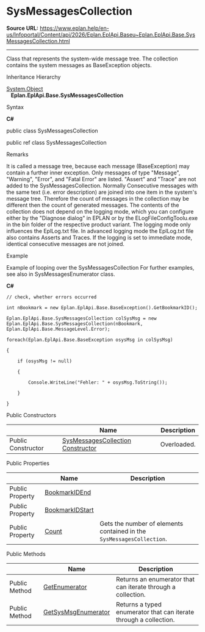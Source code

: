 # SysMessagesCollection

**Source URL:** https://www.eplan.help/en-us/Infoportal/Content/api/2026/Eplan.EplApi.Baseu~Eplan.EplApi.Base.SysMessagesCollection.html

---

Class that represents the system-wide message tree. The collection contains the system messages as BaseException objects.

Inheritance Hierarchy

[System.Object](#)  
   **Eplan.EplApi.Base.SysMessagesCollection**

Syntax

**C#**



public class SysMessagesCollection

public ref class SysMessagesCollection


Remarks

It is called a message tree, because each message (BaseException) may contain a further inner exception. Only messages of type "Message", "Warning", "Error", and "Fatal Error" are listed. "Assert" and "Trace" are not added to the SysMessagesCollection. Normally Consecutive messages with the same text (i.e. error description) are joined into one item in the system's message tree. Therefore the count of messages in the collection may be different then the count of generated messages. The contents of the collection does not depend on the logging mode, which you can configure either by the "Diagnose dialog" in EPLAN or by the ELogFileConfigToolu.exe in the bin folder of the respective product variant. The logging mode only influences the EplLog.txt file. In advanced logging mode the EplLog.txt file also contains Asserts and Traces. If the logging is set to immediate mode, identical consecutive messages are not joined.

Example

Example of looping over the SysMessagesCollection For further examples, see also in SysMessagesEnumerator class.

**C#**

```
// check, whether errors occurred

int nBookmark = new Eplan.EplApi.Base.BaseException().GetBookmarkID();

Eplan.EplApi.Base.SysMessagesCollection colSysMsg = new Eplan.EplApi.Base.SysMessagesCollection(nBookmark, Eplan.EplApi.Base.MessageLevel.Error);

foreach(Eplan.EplApi.Base.BaseException osysMsg in colSysMsg)

{

	if (osysMsg != null)

	{

		Console.WriteLine("Fehler: " + osysMsg.ToString());

	}

}
```

Public Constructors

|  | Name | Description |
| --- | --- | --- |
| Public Constructor | [SysMessagesCollection Constructor](Eplan.EplApi.Baseu~Eplan.EplApi.Base.SysMessagesCollection~_ctor.html) | Overloaded. |



Public Properties

|  | Name | Description |
| --- | --- | --- |
| Public Property | [BookmarkIDEnd](Eplan.EplApi.Baseu~Eplan.EplApi.Base.SysMessagesCollection~BookmarkIDEnd.html) |  |
| Public Property | [BookmarkIDStart](Eplan.EplApi.Baseu~Eplan.EplApi.Base.SysMessagesCollection~BookmarkIDStart.html) |  |
| Public Property | [Count](Eplan.EplApi.Baseu~Eplan.EplApi.Base.SysMessagesCollection~Count.html) | Gets the number of elements contained in the `SysMessagesCollection`. |



Public Methods

|  | Name | Description |
| --- | --- | --- |
| Public Method | [GetEnumerator](Eplan.EplApi.Baseu~Eplan.EplApi.Base.SysMessagesCollection~GetEnumerator.html) | Returns an enumerator that can iterate through a collection. |
| Public Method | [GetSysMsgEnumerator](Eplan.EplApi.Baseu~Eplan.EplApi.Base.SysMessagesCollection~GetSysMsgEnumerator.html) | Returns a typed enumerator that can iterate through a collection. |


